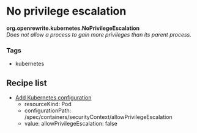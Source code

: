 # No privilege escalation

**org.openrewrite.kubernetes.NoPrivilegeEscalation**  
_Does not allow a process to gain more privileges than its parent process._

### Tags

* kubernetes

## Recipe list

* [Add Kubernetes configuration](../kubernetes/addconfiguration.md)
  * resourceKind: Pod
  * configurationPath: /spec/containers/securityContext/allowPrivilegeEscalation
  * value: allowPrivilegeEscalation: false
